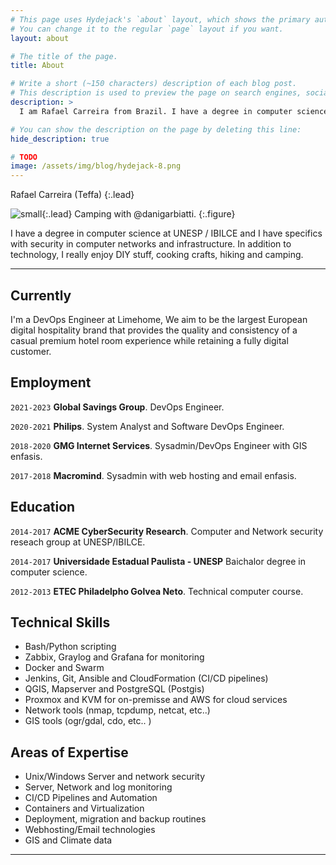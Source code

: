 ```yaml
---
# This page uses Hydejack's `about` layout, which shows the primary author's picture and about text at the top.
# You can change it to the regular `page` layout if you want.
layout: about

# The title of the page.
title: About

# Write a short (~150 characters) description of each blog post.
# This description is used to preview the page on search engines, social media, etc.
description: >
  I am Rafael Carreira from Brazil. I have a degree in computer science at UNESP / IBILCE and I have specifics with security in computer networks and infrastructure. In addition to technology, I really enjoy DIY stuff, cooking crafts, hiking and camping.

# You can show the description on the page by deleting this line:
hide_description: true

# TODO
image: /assets/img/blog/hydejack-8.png
---
```


Rafael Carreira (Teffa)
{:.lead}

![small](https://drive.google.com/uc?export=view&id=16htl1OIvwGGXxRYbk6YsunG0PnqUZG4Z){:.lead}
Camping with @danigarbiatti.
{:.figure}

I have a degree in computer science at UNESP / IBILCE and I have specifics with security in computer networks and infrastructure. In addition to technology, I really enjoy DIY stuff, cooking crafts, hiking and camping.

* * *

## Currently

I'm a DevOps Engineer at Limehome, We aim to be the largest European digital hospitality brand that provides the quality and consistency of a casual premium hotel room experience while retaining a fully digital customer.

## Employment

`2021-2023`
__Global Savings Group__. DevOps Engineer.

`2020-2021`
__Philips__. System Analyst and Software DevOps Engineer.

`2018-2020`
__GMG Internet Services__. Sysadmin/DevOps Engineer with GIS enfasis.

`2017-2018`
__Macromind__. Sysadmin with web hosting and email enfasis.

## Education

`2014-2017`
__ACME CyberSecurity Research__. Computer and Network security reseach group at UNESP/IBILCE.

`2014-2017`
__Universidade Estadual Paulista - UNESP__ Baichalor degree in computer science.

`2012-2013`
__ETEC Philadelpho Golvea Neto__. Technical computer course.

## Technical Skills

 * Bash/Python scripting
 * Zabbix, Graylog and Grafana for monitoring
 * Docker and Swarm
 * Jenkins, Git, Ansible and CloudFormation (CI/CD pipelines)
 * QGIS, Mapserver and PostgreSQL (Postgis)
 * Proxmox and KVM for on-premisse and AWS for cloud services
 * Network tools (nmap, tcpdump, netcat, etc..)
 * GIS tools (ogr/gdal, cdo, etc.. )

## Areas of Expertise

 * Unix/Windows Server and network security
 * Server, Network and log monitoring
 * CI/CD Pipelines and Automation
 * Containers and Virtualization
 * Deployment, migration and backup routines
 * Webhosting/Email technologies 
 * GIS and Climate data

* * *
